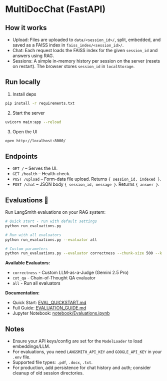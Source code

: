 # MultiDocChat (FastAPI)

## How it works
- Upload: Files are uploaded to `data/<session_id>/`, split, embedded, and saved as a FAISS index in `faiss_index/<session_id>/`.
- Chat: Each request loads the FAISS index for the given `session_id` and answers using RAG.
- Sessions: A simple in-memory history per session on the server (resets on restart). The browser stores `session_id` in `localStorage`.

## Run locally
1. Install deps
```bash
pip install -r requirements.txt
```
2. Start the server
```bash
uvicorn main:app --reload
```
3. Open the UI
```bash
open http://localhost:8000/
```

## Endpoints
- `GET /` – Serves the UI.
- `GET /health` – Health check.
- `POST /upload` – Form-data file upload. Returns `{ session_id, indexed }`.
- `POST /chat` – JSON body `{ session_id, message }`. Returns `{ answer }`.

## Evaluations 🧪

Run LangSmith evaluations on your RAG system:

```bash
# Quick start - run with default settings
python run_evaluations.py

# Run with all evaluators
python run_evaluations.py --evaluator all

# Custom parameters
python run_evaluations.py --evaluator correctness --chunk-size 500 --k 10
```

**Available Evaluators:**
- `correctness` - Custom LLM-as-a-Judge (Gemini 2.5 Pro)
- `cot_qa` - Chain-of-Thought QA evaluator
- `all` - Run all evaluators

**Documentation:**
- Quick Start: [EVAL_QUICKSTART.md](EVAL_QUICKSTART.md)
- Full Guide: [EVALUATION_GUIDE.md](EVALUATION_GUIDE.md)
- Jupyter Notebook: [notebook/Evaluations.ipynb](notebook/Evaluations.ipynb)

## Notes
- Ensure your API keys/config are set for the `ModelLoader` to load embeddings/LLM.
- For evaluations, you need `LANGSMITH_API_KEY` and `GOOGLE_API_KEY` in your `.env` file.
- Supported file types: `.pdf`, `.docx`, `.txt`.
- For production, add persistence for chat history and auth; consider cleanup of old session directories.

